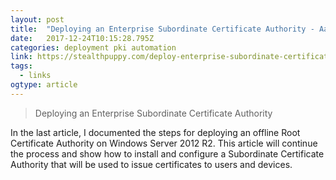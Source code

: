 ```yaml
---
layout: post 
title:  "Deploying an Enterprise Subordinate Certificate Authority - Aaron Parker" 
date:   2017-12-24T10:15:28.795Z 
categories: deployment pki automation
link: https://stealthpuppy.com/deploy-enterprise-subordinate-certificate-authority/ 
tags:
  - links
ogtype: article 
---
```


> Deploying an Enterprise Subordinate Certificate Authority

In the last article, I documented the steps for deploying an offline Root Certificate Authority on Windows Server 2012 R2. This article will continue the process and show how to install and configure a Subordinate Certificate Authority that will be used to issue certificates to users and devices.